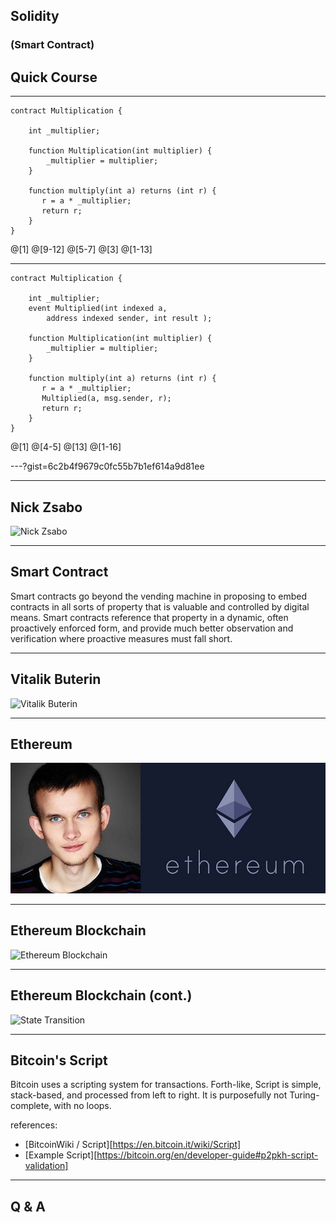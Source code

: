 ## Solidity
### (Smart Contract)
## Quick Course

---

```
contract Multiplication {

    int _multiplier;

    function Multiplication(int multiplier) {
        _multiplier = multiplier;
    }

    function multiply(int a) returns (int r) {
       r = a * _multiplier;
       return r;
    }
}
```
@[1]
@[9-12]
@[5-7]
@[3]
@[1-13]


---

```
contract Multiplication {

    int _multiplier;
    event Multiplied(int indexed a,
        address indexed sender, int result );

    function Multiplication(int multiplier) {
        _multiplier = multiplier;
    }

    function multiply(int a) returns (int r) {
       r = a * _multiplier;
       Multiplied(a, msg.sender, r);
       return r;
    }
}
```
@[1]
@[4-5]
@[13]
@[1-16]

---?gist=6c2b4f9679c0fc55b7b1ef614a9d81ee

---
## Nick Zsabo
![Nick Zsabo](http://static2.businessinsider.com/image/54634903ecad04f514a12570-840-479/bitcoin-23.png)

---
## Smart Contract

Smart contracts go beyond the vending machine in proposing to embed contracts in all sorts of property that is valuable and controlled by digital means. Smart contracts reference that property in a dynamic, often proactively enforced form, and provide much better observation and verification where proactive measures must fall short.

---
## Vitalik Buterin
![Vitalik Buterin](http://www.coinfox.info/images/buteriiin.jpg)

---
## Ethereum
![Ethereum](imgs/VitalikButerin_Ethereum.jpg)

---
## Ethereum Blockchain
![Ethereum Blockchain](https://raw.githubusercontent.com/ethereumbuilders/GitBook/master/en/vitalik-diagrams/apply_block_diagram.png)

---
## Ethereum Blockchain (cont.)
![State Transition](https://raw.githubusercontent.com/ethereumbuilders/GitBook/master/en/vitalik-diagrams/ethertransition.png)

---
## Bitcoin's Script

Bitcoin uses a scripting system for transactions. Forth-like, Script is simple, stack-based, and processed from left to right. It is purposefully not Turing-complete, with no loops.

references:
* [BitcoinWiki / Script][https://en.bitcoin.it/wiki/Script]
* [Example Script][https://bitcoin.org/en/developer-guide#p2pkh-script-validation]

---

## Q & A


[nick-zsabo]: http://static2.businessinsider.com/image/54634903ecad04f514a12570-840-479/bitcoin-23.png "Nick Zsabo, from: https://alchetron.com/Nick-Szabo-842137-W"
[buterin]: http://www.coinfox.info/images/buteriiin.jpg "Vitalik Buterin, from http://www.coinfox.info/news/video/5460-vitalik-buterin-o-blokchejne-i-nadezhnosti-ethereum-2"
[buterin-eth]: imgs/VitalikButerin_Ethereum.jpg "Buterin founder of Ethereum"

[eth-block]: https://raw.githubusercontent.com/ethereumbuilders/GitBook/master/en/vitalik-diagrams/apply_block_diagram.png "Ethereum Blockchain, source: https://github.com/ethereum/wiki/wiki/White-Paper"
[state-fn]: https://raw.githubusercontent.com/ethereumbuilders/GitBook/master/en/vitalik-diagrams/ethertransition.png "State Transition Function, source: https://github.com/ethereum/wiki/wiki/White-Paper"
